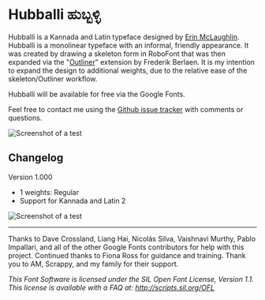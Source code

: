 Hubballi ಹುಬ್ಬಳ್ಳಿ
==============

Hubballi is a Kannada and Latin typeface designed by [Erin McLaughlin](http://www.erinmclaughlin.com). Hubballi is a monolinear typeface with an informal, friendly appearance. It was created by drawing a skeleton form in RoboFont that was then expanded via the "[Outliner](https://github.com/typemytype/RoboFontExtensions/tree/master/outliner)" extension by Frederik Berlaen. It is my intention to expand the design to additional weights, due to the relative ease of the skeleton/Outliner workflow.

Hubballi will be available for free via the Google Fonts.

Feel free to contact me using the [Github issue tracker](https://github.com/erinmclaughlin/Hubballi/issues/) with comments or questions.

![Screenshot of a test](https://raw.githubusercontent.com/erinmclaughlin/Hubballi/master/samples/screenshots/mac-pdf/Screen%20Shot%202016-01-18%20at%2012.45.17%20AM.png)</a>

Changelog
----------

Version 1.000

* 1 weights: Regular
* Support for Kannada and Latin 2

![Screenshot of a test](https://raw.githubusercontent.com/erinmclaughlin/Hubballi/master/samples/screenshots/mac-pdf/Screen%20Shot%202016-01-18%20at%2012.47.55%20AM.png)</a>

* * *

Thanks to Dave Crossland, Liang Hai, Nicolás Silva, Vaishnavi Murthy, Pablo Impallari, and all of the other Google Fonts contributors for help with this project. 
Continued thanks to Fiona Ross for guidance and training. 
Thank you to AM, Scrappy, and my family for their support.

_This Font Software is licensed under the SIL Open Font License, Version 1.1. This license is available with a FAQ at: http://scripts.sil.org/OFL_
